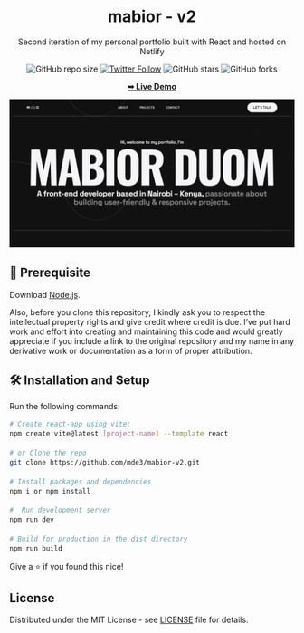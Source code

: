 <h1 align="center">mabior - v2</h1>

<p align="center">Second iteration of my personal portfolio built with React and hosted on Netlify</p>

<div align="center">
  
  ![GitHub repo size](https://img.shields.io/github/repo-size/mde3/mabior-v2)
  [![Twitter Follow](https://img.shields.io/twitter/follow/mabiorduom?style=social)](https://twitter.com/intent/follow?screen_name=mabiorduom)
  ![GitHub stars](https://img.shields.io/github/stars/mde3/mabior-v2?style=social)
  ![GitHub forks](https://img.shields.io/github/forks/mde3/mabior-v2?style=social)

  <a href="https://mabior.netlify.app/"><strong>➥ Live Demo</strong></a>

</div>

![Preview screenshot](preview.png)

 
##  🚨 Prerequisite
Download [Node.js](https://nodejs.org/en/download/).

Also, before you clone this repository, I kindly ask you to respect the intellectual property rights and give credit where credit is due. I’ve put hard work and effort into creating and maintaining this code and would greatly appreciate if you include a link to the original repository and my name in any derivative work or documentation as a form of proper attribution. 

## 🛠 Installation and Setup 

Run the following commands:

``` bash
# Create react-app using vite:
npm create vite@latest [project-name] --template react

# or Clone the repo
git clone https://github.com/mde3/mabior-v2.git

# Install packages and dependencies
npm i or npm install

#  Run development server
npm run dev

# Build for production in the dist directory
npm run build
```

Give a ⭐ if you found this nice!

## License
Distributed under the MIT License - see [LICENSE](LICENSE) file for details.
